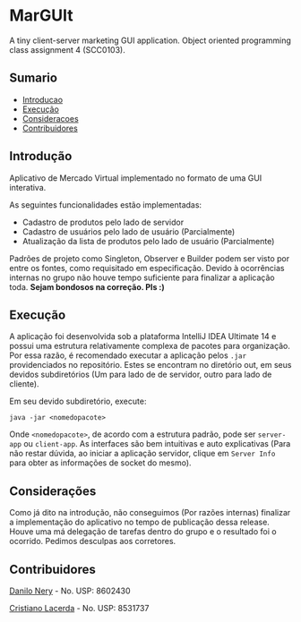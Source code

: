 # MarGUIt
A tiny client-server marketing GUI application. Object oriented
programming class assignment 4 (SCC0103).

## Sumario
* [Introducao](#introducao)
* [Execução](#execucao)
* [Consideracoes](#consideracoes)
* [Contribuidores](#contribuidores)

<h2 id="introducao">Introdução</h2>

Aplicativo de Mercado Virtual implementado no formato de uma GUI interativa.

As seguintes funcionalidades estão implementadas:

* Cadastro de produtos pelo lado de servidor
* Cadastro de usuários pelo lado de usuário (Parcialmente)
* Atualização da lista de produtos pelo lado de usuário (Parcialmente)

Padrões de projeto como Singleton, Observer e Builder podem ser visto
por entre os fontes, como requisitado em especificação. Devido à ocorrências
internas no grupo não houve tempo suficiente para finalizar a aplicação toda.
**Sejam bondosos na correção. Pls :)**

<h2 id="execucao">Execução</h2>

A aplicação foi desenvolvida sob a plataforma IntelliJ IDEA Ultimate 14 e
possui uma estrutura relativamente complexa de pacotes para organização.
Por essa razão, é recomendado executar a aplicação pelos `.jar`
providenciados no repositório. Estes se encontram no diretório out, em seus
devidos subdiretórios (Um para lado de de servidor, outro para lado de
cliente).

Em seu devido subdiretório, execute:
```
java -jar <nomedopacote>
```
Onde `<nomedopacote>`, de acordo com a estrutura padrão, pode ser `server-app`
ou `client-app`. As interfaces são bem intuitivas e auto explicativas (Para
não restar dúvida, ao iniciar a aplicação servidor, clique em `Server Info`
para obter as informações de socket do mesmo).

<h2 id="consideracoes">Considerações</h2>

Como já dito na introdução, não conseguimos (Por razões internas) finalizar a
implementação do aplicativo no tempo de publicação dessa release. Houve uma
má delegação de tarefas dentro do grupo e o resultado foi o ocorrido. Pedimos
desculpas aos corretores.

<h2 id="contribuidores">Contribuidores</h2>

[Danilo Nery](https://github.com/dnery) - No. USP: 8602430

[Cristiano Lacerda](https://github.com/Ibrahiim) - No. USP: 8531737
